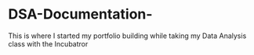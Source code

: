 # DSA-Documentation-
This is where I started my portfolio building while taking my Data Analysis class with the Incubatror
